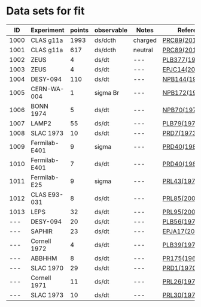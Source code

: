 # Data sets for fit
|ID      |Experiment|points  |observable|Notes   |References|
|--------|--------|------|-----|------|--------|
|1000|CLAS g11a|1993|ds/dcth|charged|[PRC89(2014)055208](https://inspirehep.net/record/1285225)|
|1001|CLAS g11a|617 |ds/dcth|neutral|[PRC89(2014)055208](https://inspirehep.net/record/1285225)|
|1002|ZEUS|4|ds/dt|---|[PLB377(1996)259](https://inspirehep.net/record/415642)|
|1003|ZEUS|4|ds/dt|---|[EPJC14(2000)213](https://inspirehep.net/record/508770)|
|1004|DESY-094|110|ds/dt|---|[NPB144(1978)22](https://inspirehep.net/record/130415)|
|1005|CERN-WA-004|1|sigma Br|---|[NPB172(1980)1](https://inspirehep.net/record/153022)|
|1006|BONN 1974|5|ds/dt|---|[NPB70(1974)257](https://inspirehep.net/record/94756)|
|1007|LAMP2|55|ds/dt|---|[PLB79(1978)150](https://inspirehep.net/record/131968)|
|1008|SLAC 1973|10|ds/dt|---|[PRD7(1973)3150](https://inspirehep.net/record/73602)|
|1009|Fermilab-E401|9|sigma|---|[PRD40(1989)1](https://inspirehep.net/record/285137)|
|1010|Fermilab-E401|7|ds/dt|---|[PRD40(1989)1](https://inspirehep.net/record/285137)|
|1011|Fermilab-E25|9|sigma|---|[PRL43(1979)657](http://inspirehep.net/record/141059)|
|1012|CLAS E93-031|8|ds/dt|---|[PRL85(2000)4682](http://inspirehep.net/record/528835)|
|1013|LEPS|32|ds/dt|---|[PRL95(2005)182001](http://inspirehep.net/record/684863)|
|---|DESY-094|20|ds/dt|---|[PLB56(1975)408](https://inspirehep.net/record/98876)|
|---|SAPHIR|23|ds/dt|---|[EPJA17(2003)269](https://inspirehep.net/record/621792#)|
|---|Cornell 1972|4|ds/dt|---|[PLB39(1972)659](https://inspirehep.net/record/75747)|
|---|ABBHHM|8|ds/dt|---|[PR175(1968)1669](https://inspirehep.net/record/52787)|
|---|SLAC 1970|29|ds/dt|---|[PRD1(1970)27](https://inspirehep.net/record/54884)|
|---|Cornell 1971|11|ds/dt|---|[PRL26(1971)1593](http://inspirehep.net/record/68983)|
|---|SLAC 1973|10|ds/dt|---|[PRL30(1973)149](http://inspirehep.net/record/73541)|

